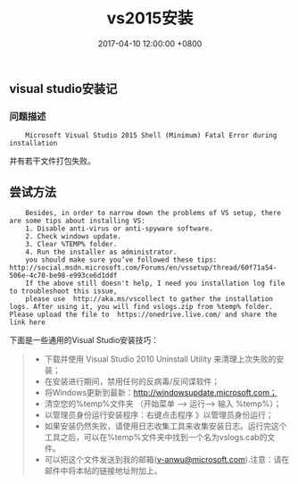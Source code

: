 ﻿---
layout: post
title: "vs2015安装"
date: 2017-04-10 12:00:00 +0800
categories: c#
tag: [asp.net]
---   

## visual studio安装记
### 问题描述
```
    Microsoft Visual Studio 2015 Shell (Minimum) Fatal Error during installation
```
并有若干文件打包失败。

## 尝试方法
```
    Besides, in order to narrow down the problems of VS setup, there are some tips about installing VS:
    1. Disable anti-virus or anti-spyware software. 
    2. Check windows update.
    3. Clear %TEMP% folder.
    4. Run the installer as administrator.
    you should make sure you’ve followed these tips:  http://social.msdn.microsoft.com/Forums/en/vssetup/thread/60f71a54-506e-4c70-be98-e993ce6d1ddf 
    If the above still doesn't help, I need you installation log file to troubleshoot this issue,
    please use  http://aka.ms/vscollect to gather the installation logs. After using it, you will find vslogs.zip from %temp% folder. Please upload the file to  https://onedrive.live.com/ and share the link here
```

下面是一些通用的Visual Studio安装技巧：

>- 下载并使用 Visual Studio 2010 Uninstall Utility 来清理上次失败的安装；
>- 在安装进行期间，禁用任何的反病毒/反间谍软件；
>- 将Windows更新到最新：http://windowsupdate.microsoft.com；
>- 清空您的%temp%文件夹 （开始菜单 –> 运行–> 输入 %temp%）；
>- 以管理员身份运行安装程序：右键点击程序 》以管理员身份运行；
>- 如果安装仍然失败，请使用日志收集工具来收集安装日志。运行完这个工具之后，可以在%temp%文件夹中找到一个名为vslogs.cab的文件。
>- 可以把这个文件发送到我的邮箱(v-anwu@microsoft.com).注意：请在邮件中将本帖的链接地址附加上。